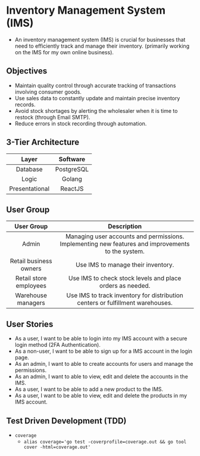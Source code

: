 # Inventory Management System (IMS)

- An inventory management system (IMS) is crucial for businesses that need to efficiently track and manage their inventory. (primarily working on the IMS for my own online business).

## Objectives

- Maintain quality control through accurate tracking of transactions involving consumer goods.
- Use sales data to constantly update and maintain precise inventory records.
- Avoid stock shortages by alerting the wholesaler when it is time to restock (through Email SMTP).
- Reduce errors in stock recording through automation.

## 3-Tier Architecture

|     Layer      |  Software  |
| :------------: | :--------: |
|    Database    | PostgreSQL |
|     Logic      |   Golang   |
| Presentational |  ReactJS   |

## User Group

|       User Group       |                                            Description                                            |
| :--------------------: | :-----------------------------------------------------------------------------------------------: |
|         Admin          | Managing user accounts and permissions. Implementing new features and improvements to the system. |
| Retail business owners |                                Use IMS to manage their inventory.                                 |
| Retail store employees |                     Use IMS to check stock levels and place orders as needed.                     |
|   Warehouse managers   |          Use IMS to track inventory for distribution centers or fulfillment warehouses.           |

## User Stories

- As a user, I want to be able to login into my IMS account with a secure login method (2FA Authentication).
- As a non-user, I want to be able to sign up for a IMS account in the login page.
- As an admin, I want to able to create accounts for users and manage the permissions.
- As an admin, I want to able to view, edit and delete the accounts in the IMS.
- As a user, I want to be able to add a new product to the IMS.
- As a user, I want to be able to view, edit and delete the products in my IMS account.

## Test Driven Development (TDD)

- `coverage`
  - `alias coverage='go test -coverprofile=coverage.out && go tool cover -html=coverage.out'`
